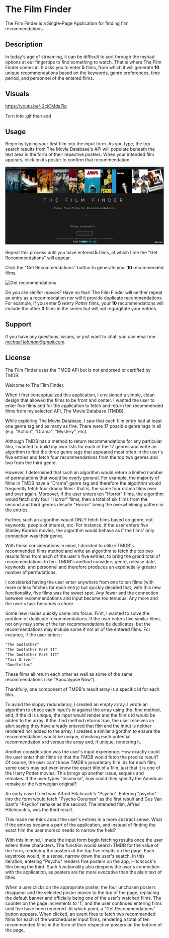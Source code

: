 # The Film Finder

The Film Finder is a Single-Page Application for finding film recommendations.

## Description

In today's age of streaming, it can be difficult to sort through the myriad options at our fingertips to find something to watch. That is where The Film Finder comes in. It asks you to enter **5** films, from which it will generate **10** unique recommendations based on the keywords, genre preferences, time period, and personnel of the entered films.


## Visuals

https://youtu.be/-2ciCMda7ig

Turn into .gif then add

## Usage

Begin by typing your first film into the input form. As you type, the top search results from The Movie Database's API will populate beneath the text area in the form of their repective posters. When your intended film appears, click on its poster to confirm that recommendation.

![Entering first film demo](demos/first-film.gif)

Repeat this process until you have entered **5** films, at which time the "Get Recommendations" will appear.

Click the "Get Recommendations" button to generate your **10** recommended films.

![Get recommendations](demos/get-recs.gif)

*Do you like similar movies?* Have no fear! The Film Finder will neither repeat an entry as a recommedation nor will it provide duplicate recommendations. For example, if you enter **5** *Harry Potter* films, your **10** recommendations will include the other **3** films in the series but will not regurgitate your entries. 

## Support

If you have any questions, issues, or just want to chat, you can email me *michael.lobman@gmail.com*. 

## License

The Film Finder uses the TMDB API but is not endorsed or certified by TMDB.

































Welcome to The Film Finder.

When I first conceptualized this application, I envisioned a simple, clean design that allowed the films
to be front and center. I wanted the user to enter five films and for the application to fetch and return
ten recommended films from my selected API, The Movie Database (TMDB).

While exploring The Movie Database, I saw that each film entry had at least one genre tag and as many 
as five. There were 17 possible genre tags in all (e.g. "Action", "Drama", "Mystery", etc).

Although TMDB has a method to return recommendations for any particular film, I wanted to build my own
lists for each of the 17 genres and write an algorithm to find the three genre tags that appeared most often 
in the user's five entries and fetch four recommendations from the top two genres and two from the third 
genre.

However, I determined that such an algorithm would return a limited number of permutations that
would be overly general. For example, the majority of films in TMDB have a "Drama" genre tag and therefore the
algorithm would frequently fetch four drama films- that is, the same four drama films over and over again.
Moreover, if the user enters ten "Horror" films, the algorithm would fetch only four "Horror" films, then
a total of six films from the second and third genres despite "Horror" being the overwhelming pattern
in the entries.

Further, such an algorithm would ONLY fetch films based on genre, not keywords, people of interest, etc.
For instance, if the user enters five Stanley Kubrick movies, the algorithm would behave as if the 
films' only connection was their genre.

With these considerations in mind, I decided to utilize TMDB's recommended films method and write an
algorithm to fetch the top two results films from each of the user's five entries, to bring the grand 
total of recommendations to ten. TMDB's method considers genre, release date, keywords, and personnel 
and therefore produces an exponetially greater number of permutations.

I considered having the user enter anywhere from one to ten films (with more or less fetches for each
entry) but quickly decided that, with this new functionality, five films was the sweet spot. Any fewer 
and the connection between recommendations and input became too tenuous. Any more and the user's task
becomes a chore.

Some new issues quickly came into focus. First,  I wanted to solve the problem of duplicate recommendations.
If the user enters five similar films, not only may some of the ten recommendations be duplicates, but the 
recommendations may include some if not all of the entered films. For instance, if the user enters:

	"The Godfather"
	"The Godfather Part II"
	"The Godfather Part III"
	"Taxi Driver"
	"Goodfellas"

These films all return each other as well as some of the same recommendations (like "Apocalypse Now").

Thankfully, one component of TMDB's result array is a specific id for each film.

To avoid the sloppy redundancy, I created an empty array. I wrote an algorithm to check each input's id
against the array using the .find method, and, if the id is unique, the input would render and the film's 
id would be added to the array. If the .find method returns true, the user receives an alert saying 
they have already entered that film and the input is neither rendered nor added to the array. I created
a similar algorithm to ensure the recommendations would be unique, checking each potential recommendation's
id versus the array and, if unique, rendering it. 

Another consideration was the user's input experience. How exactly could the user enter their films so 
that the TMDB would fetch the precise result? Of course, the user can't know TMDB's proprietary film ids
for each film; some users may not even know the exact title of a film, just that it is one of the Harry 
Potter movies. This brings up another issue, sequels and remakes. If the user types "Insomnia", how 
could they specify the American remake or the Norwegian original?

An early case I tried was Alfred Hitchcock's "Psycho". Entering "psycho" into the form would fetch "Psycho
Goreman" as the first result and Gus Van Sant's "Psycho" remake as the second. The intended film,
Alfred Hitchcock's, was the third result.

This made me think about the user's entries in a more abstract sense. What if the entries became a part 
of the application, and instead of finding the exact film the user moreso needs to narrow the 
field?

With this in mind, I made the input form begin fetching results once the user enters three characters. 
The function would search TMDB for the value of the form, rendering the posters of the top five results on 
the page. Each keystroke would, in a sense, narrow down the user's search. In this iteration, entering 
"Psycho" renders five posters on the app, Hitchcock's film being the third. Such functionality also 
deepens the user's connection with the application, as posters are far more evocative than 
the plain text of titles.

When a user clicks on the appropriate poster, the four unchosen posters disappear and the selected poster
moves to the top of the page, replacing the default banner and officially being one of the user's watched 
films. The counter on the page increments to '1', and the user continues entering films until five have
been rendered. At which point, a "Get Recommendations" button appears. When clicked, an event fires 
to fetch two recommended films for each of the watched/user input films, rendering a total of ten 
recommended films in the form of their respective posters on the bottom of the page.
